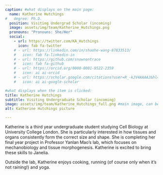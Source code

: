 ```yaml
---
caption: #what displays on the main page:
  name: Katherine Hutchings
#   degree: Ph.D.
  position: Visiting Undergrad Scholar (incoming)
  image: assets/img/team/Katherine_Hutchings.png
  pronouns: "Pronouns: She/Her"
  social:
    - url: https://twitter.com/KA_Hutchings
      icon: fab fa-twitter
    # - url: https://linkedin.com/in/shaohe-wang-87833513/
    #   icon: fab fa-linkedin-in
    # - url: https://github.com/snownontrace
    #   icon: fab fa-github
    # - url: https://orcid.org/0000-0001-9522-2359
    #   icon: ai ai-orcid
    # - url: https://scholar.google.com/citations?user=R_-kJV4AAAAJ&hl=en
    #   icon: ai ai-google-scholar

#what displays when the item is clicked:
title: Katherine Hutchings
subtitle: Visiting Undergraduate Scholar (incoming)
image: assets/img/team/Katherine_Hutchings_full.png #main image, can be a link or a file in assets/img/portfolio
alt: Katherine Hutchings picture

---
```


Katherine is a third year undergraduate student studying Cell Biology at University College London. She is particularly interested in how tissues and organs consistently form the correct size and shape. She is completing her final year project in Professor Yanlan Mao’s lab, which focuses on mechanobiology and tissue morphogenesis. Katherine is excited to bring these skills to Janelia.

Outside the lab, Katherine enjoys cooking, running (of course only when it’s not raining!) and yoga.
